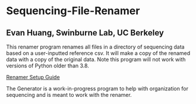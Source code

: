 # Sequencing-File-Renamer
## Evan Huang, Swinburne Lab, UC Berkeley

This renamer program renames all files in a directory of sequencing data based on a user-inputted reference csv. It will make a copy of the renamed data with a copy of the original data. Note this program will not work with versions of Python older than 3.8. 

[Renamer Setup Guide](https://docs.google.com/document/d/1nstSoI9pFRei7pu8AAqdtOgbb1B34kcdZqy_U5lsKfM/edit?usp=sharing)

The Generator is a work-in-progress program to help with organization for sequencing and is meant to work with the renamer. 
